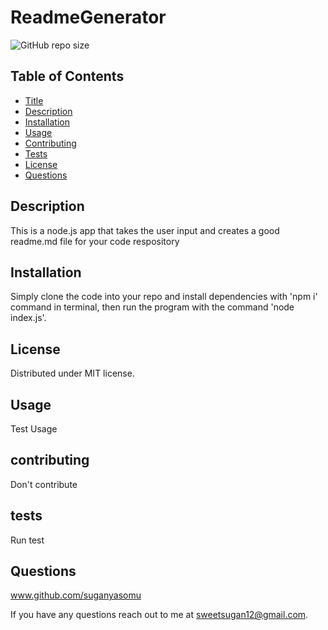 # ReadmeGenerator
![GitHub repo size](https://img.shields.io/github/repo-size/suganyasomu/ReadmeGenerator)

## Table of Contents

* [Title](#title)
* [Description](#description)
* [Installation](#installation)
* [Usage](#usage)
* [Contributing](#contributing)
* [Tests](#tests)
* [License](#license)
* [Questions](#questions)
        
## Description
This is a node.js app that takes the user input and creates a good readme.md file for your code respository

## Installation
Simply clone the code into your repo and install dependencies with 'npm i' command in terminal, then run the program with the command 'node index.js'.
        
## License
Distributed under  MIT license. 

## Usage
Test Usage

## contributing
Don't contribute

## tests
Run test

## Questions
www.github.com/suganyasomu

If you have any questions reach out to me at sweetsugan12@gmail.com.
